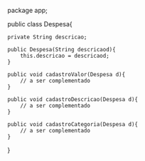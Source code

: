 package app;

public class Despesa{

    private String descricao;

    public Despesa(String descricaod){
        this.descricao = descricaod;
    }

    public void cadastroValor(Despesa d){
        // a ser complementado
    }

    public void cadastroDescricao(Despesa d){
        // a ser complementado
    }

    public void cadastroCategoria(Despesa d){
        // a ser complementado
    }
}